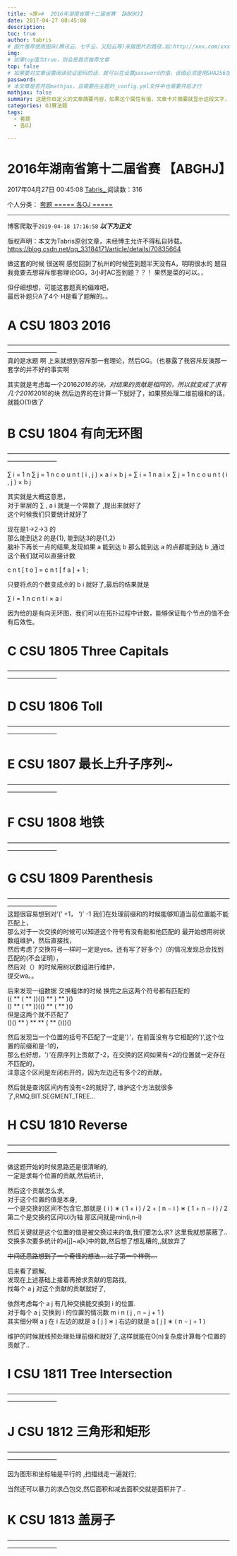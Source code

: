 ```yaml
---
title: <原>#  2016年湖南省第十二届省赛 【ABGHJ】
date: 2017-04-27 00:45:08
description:
toc: true
author: tabris
# 图片推荐使用图床(腾讯云、七牛云、又拍云等)来做图片的路径.如:http://xxx.com/xxx.jpg
img: 
# 如果top值为true，则会是首页推荐文章
top: false
# 如果要对文章设置阅读验证密码的话，就可以在设置password的值，该值必须是用SHA256加密后的密码，防止被他人识破
password: 
# 本文章是否开启mathjax，且需要在主题的_config.yml文件中也需要开启才行
mathjax: false
summary: 这是你自定义的文章摘要内容，如果这个属性有值，文章卡片摘要就显示这段文字，否则程序会自动截取文章的部分内容作为摘要
categories: OJ算法题
tags:
  - 套题
  - 各OJ

---
```





#  2016年湖南省第十二届省赛 【ABGHJ】

2017年04月27日 00:45:08  [ Tabris_ ](https://me.csdn.net/qq_33184171) 阅读数：316

个人分类：  [ 套题 ](https://blog.csdn.net/qq_33184171/article/category/6822765) [
===== 各OJ ===== ](https://blog.csdn.net/qq_33184171/article/category/6362379)


--- 
 博客爬取于`2019-04-18 17:16:58`
***以下为正文***

版权声明：本文为Tabris原创文章，未经博主允许不得私自转载。
https://blog.csdn.net/qq_33184171/article/details/70835664

做这套的时候 很迷啊 感觉回到了杭州的时候签到题半天没有A，明明很水的 题目我竟要去想容斥那套理论GG，3小时AC签到题？？！ 果然是菜的可以。，

但仔细想想，可能这套题真的偏难吧，  
最后补题只A了4个 H是看了题解的。。

#  A CSU 1803 2016

————————————————————————————————————————————  
真的是水题 啊 上来就想到容斥那一套理论，然后GG。（也暴露了我容斥反演那一套学的并不好的事实啊

其实就是考虑每一个2016*2016的块，对结果的贡献是相同的，所以就变成了求有几个2016*2016的块
然后边界的在计算一下就好了，如果预处理二维前缀和的话，就能O(1)做了

#  B CSU 1804 有向无环图

————————————————————————————————————————————

∑  i  =  1  n  ∑  j  =  1  n  c  o  u  n  t  (  i  ,  j  )  ×  a  i  ×  b  j
=  ∑  i  =  1  n  a  i  ×  ∑  j  =  1  n  c  o  u  n  t  (  i  ,  j  )  ×  b
j

其实就是大概这意思，  
对于里层的  ∑  ,  a  i  就是一个常数了 ,提出来就好了  
这个时候我们只要统计就好了

现在是1->2->3 的  
那么能到达2 的是{1}, 能到达3的是{1,2}  
脑补下再长一点的结果,发现如果  a  能到达  b  那么能到达  a  的点都能到达  b  ,通过这个我们就可以直接计数  

c  n  t  [  t  o  ]  =  c  n  t  [  f  a  ]  \+  1  ;

  
只要将点的个数变成点的  b  i  就好了,最后的结果就是  

∑  i  =  1  n  c  n  t  i  ×  a  i

因为给的是有向无环图，我们可以在拓扑过程中计数，能够保证每个节点的值不会有后效性。

#  C CSU 1805 Three Capitals

————————————————————————————————————————————

#  D CSU 1806 Toll

————————————————————————————————————————————

#  E CSU 1807 最长上升子序列~

————————————————————————————————————————————

#  F CSU 1808 地铁

————————————————————————————————————————————

#  G CSU 1809 Parenthesis

————————————————————————————————————————————  
这题很容易想到对’(’ +1， ‘)’ -1 我们在处理前缀和的时候能够知道当前位置能不能匹配上，  
那么对于一次交换的时候可以知道这个符号有没有能和他匹配的 最开始想用树状数组维护，然后直接找，  
然后考虑了交换符号一样时一定是yes。还有写了好多个）(的情况发现总会找到匹配的(不会证明），  
然后对（）的时候用树状数组进行维护，  
提交wa。。

后来发现一组数据 交换粗体的时候 换完之后这两个符号都有匹配的  
(( ** ( ** ))(() ** ) ** )()  
() ** ( ** ))(() ** ( ** )()  
但是这两个就不匹配了  
()() ** ) ** ** ( ** ()()()

然后发现当一个位置的括号不匹配了一定是‘）’，在前面没有与它相配的’)’,这个位置的前缀和是-1的，  
那么也好想，‘）’在原序列上贡献了-2，在交换的区间如果有<2的位置就一定存在不匹配的，  
注意这个区间是左闭右开的，因为左边还有多个2的贡献，

然后就是查询区间内有没有<2的就好了, 维护这个方法就很多了,RMQ,BIT.SEGMENT_TREE…

#  H CSU 1810 Reverse

————————————————————————————————————————————

做这题开始的时候思路还是很清晰的,  
一定是求每个位置的贡献,然后统计,

然后这个贡献怎么求,  
对于这个位置的值是本身,  
一个是交换的区间不包含它,那就是  (  i  )  ∗  (  1  \+  i  )  /  2  \+  (  n  −  i  )  ∗  (  1
\+  n  −  i  )  /  2  
第二个是交换的区间以i为轴 那区间就是min(i,n-i)

然后关键就是这个位置的值是被交换过来的值,我们要怎么求? 这里我就想蒙蔽了..  
交换多次要多统计的a[j]~a[k]中的数,然后想了想乱糟的,,就放弃了

<del> 中间还思路想到了一个奇怪的想法....过了第一个样例.... </del>

后来看了题解,  
发现在上述基础上接着再按求贡献的思路找,  
找每个  a  j  对这个贡献的贡献就好了,

依然考虑每个  a  j  有几种交换能交换到  i  的位置.  
对于每个  a  j  交换到  i  的位置的情况数  m  i  n  (  j  ,  n  −  j  \+  1  )  
其实细分啊  a  j  在  i  左边的就是  a  [  j  ]  ∗  j  右边的就是  a  [  j  ]  ∗  (  n  −  j
\+  1  )

维护的时候就线预处理处理前缀和就好了,这样就能在O(n)复杂度计算每个位置的贡献了..

#  I CSU 1811 Tree Intersection

————————————————————————————————————————————

#  J CSU 1812 三角形和矩形

————————————————————————————————————————————

因为图形和坐标轴是平行的 ,扫描线走一遍就行;

当然还可以暴力的求凸包交,然后面积和减去面积交就是面积并了..

#  K CSU 1813 盖房子

————————————————————————————————————————————

